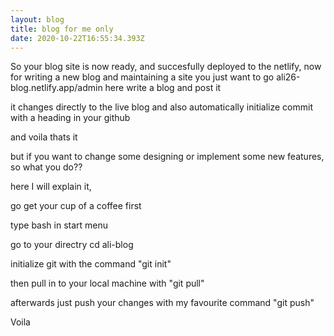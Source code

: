 ```yaml
---
layout: blog
title: blog for me only
date: 2020-10-22T16:55:34.393Z
---
```

So your blog site is now ready, and succesfully deployed to the netlify, now for writing a new blog and maintaining a site you just want to go ali26-blog.netlify.app/admin here write a blog and post it

it changes directly to the live blog and also automatically initialize commit with a heading in your github



and voila thats it

but if you want to change some designing or implement some new features, so what you do??

here I will explain it,

go get your cup of a coffee first

type bash in start menu 

go to your directry cd ali-blog

initialize git with the command  "git init" 

then pull in to your local machine with "git pull"

afterwards just push your changes with my favourite command "git push"

Voila